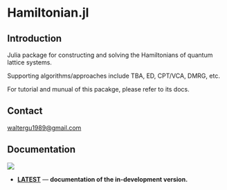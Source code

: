 # Hamiltonian.jl

## Introduction
Julia package for constructing and solving the Hamiltonians of quantum lattice systems.

Supporting algorithms/approaches include TBA, ED, CPT/VCA, DMRG, etc.

For tutorial and munual of this pacakge, please refer to its docs.

## Contact
waltergu1989@gmail.com

## Documentation
[![][docs-latest-img]][docs-latest-url]

- [**LATEST**][docs-latest-url] &mdash; **documentation of the in-development version.**

[docs-latest-img]: https://img.shields.io/badge/docs-latest-blue.svg
[docs-latest-url]: https://quantum-many-body.github.io/Hamiltonian.jl/latest/
